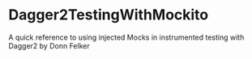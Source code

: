 # Dagger2TestingWithMockito

A quick reference to using injected Mocks in instrumented testing with Dagger2 by Donn Felker
